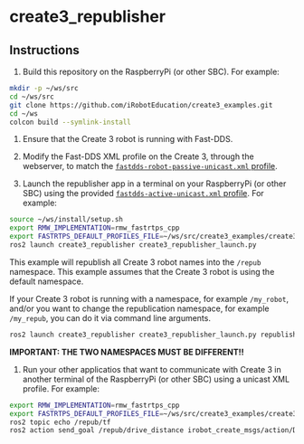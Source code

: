 # create3_republisher


## Instructions

1. Build this repository on the RaspberryPi (or other SBC).
For example:

```bash
mkdir -p ~/ws/src
cd ~/ws/src
git clone https://github.com/iRobotEducation/create3_examples.git
cd ~/ws
colcon build --symlink-install
```

1. Ensure that the Create 3 robot is running with Fast-DDS.

1. Modify the Fast-DDS XML profile on the Create 3, through the webserver, to match the [`fastdds-robot-passive-unicast.xml` profile](dds-config/fastdds-robot-passive-unicast.xml).

1. Launch the republisher app in a terminal on your RaspberryPi (or other SBC) using the provided [`fastdds-active-unicast.xml` profile](dds-config/fastdds-active-unicast.xml).
For example:

```bash
source ~/ws/install/setup.sh
export RMW_IMPLEMENTATION=rmw_fastrtps_cpp
export FASTRTPS_DEFAULT_PROFILES_FILE=~/ws/src/create3_examples/create3_republisher/dds-config/fastdds-active-unicast.xml
ros2 launch create3_republisher create3_republisher_launch.py
```

This example will republish all Create 3 robot names into the `/repub` namespace.
This example assumes that the Create 3 robot is using the default namespace.

If your Create 3 robot is running with a namespace, for example `/my_robot`, and/or you want to change the republication namespace, for example `/my_repub`, you can do it via command line arguments.

```bash
ros2 launch create3_republisher create3_republisher_launch.py republisher_ns:=/my_repub robot_ns:=/my_robot
```

**IMPORTANT: THE TWO NAMESPACES MUST BE DIFFERENT!!**

1. Run your other applicatios that want to communicate with Create 3 in another terminal of the RaspberryPi (or other SBC) using a unicast XML profile.
For example:

```bash
export RMW_IMPLEMENTATION=rmw_fastrtps_cpp
export FASTRTPS_DEFAULT_PROFILES_FILE=~/ws/src/create3_examples/create3_republisher/dds-config/fastdds-passive-unicast.xml
ros2 topic echo /repub/tf
ros2 action send_goal /repub/drive_distance irobot_create_msgs/action/DriveDistance "{distance: 0.5,max_translation_speed: 0.15}"
```
